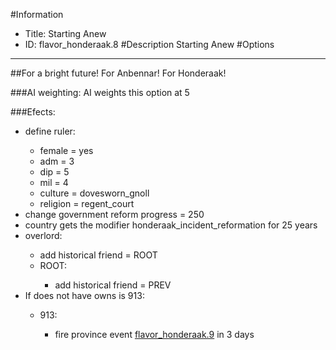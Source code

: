 #Information
 - Title: Starting Anew
 - ID: flavor_honderaak.8
#Description
Starting Anew
#Options

___
##For a bright future! For Anbennar! For Honderaak!

###AI weighting:
AI weights this option at 5


###Efects:<ul><li>define ruler:</li><ul><li>female = yes</li><li>adm = 3</li><li>dip = 5</li><li>mil = 4</li><li>culture = dovesworn_gnoll</li><li>religion = regent_court</li></ul><li>change government reform progress = 250</li><li>country gets the modifier honderaak_incident_reformation for 25 years</li><li>overlord:</li><ul><li>add historical friend = ROOT</li><li>ROOT:</li><ul><li>add historical friend = PREV</li></ul></ul><li>If does not have owns is 913:</li><ul><li>913:</li><ul><li>fire province event [flavor_honderaak.9](flavor_honderaak.9_slug) in 3 days</li></ul></ul></ul>
